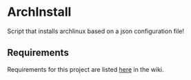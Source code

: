 # ArchInstall
Script that installs archlinux based on a json configuration file!

## Requirements
Requirements for this project are listed [here](https://github.com/xFadedxShadow/ArchInstall/wiki#requirements) in the wiki.
